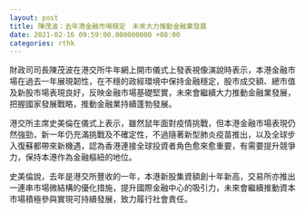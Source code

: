```yaml
---
layout: post
title: 陳茂波：去年港金融市場穩定　未來大力推動金融業發展
date: 2021-02-16 09:59:00.000000000 +08:00
categories: rthk
---
```


財政司司長陳茂波在港交所牛年網上開市儀式上發表視像演說時表示，本港金融市場在過去一年展現韌性，在不穩的政經環境中保持金融穩定，股市成交額、總市值及新股市場表現良好，反映金融市場基礎堅實，未來會繼續大力推動金融業發展，把握國家發展戰略，推動金融業持續蓬勃發展。

港交所主席史美倫在儀式上表示，雖然鼠年面對疫情挑戰，但本港金融市場表現仍然強勁，新一年仍充滿挑戰及不確定性，不過隨著新型肺炎疫苗推出，以及全球步入復蘇都帶來新機遇，認為香港連接全球投資者角色愈來愈重要，有需要提升競爭力，保持本港作為金融樞紐的地位。

史美倫說，去年是港交所豐收的一年，本港新股集資額創十年新高，交易所亦推出一連串市場微結構的優化措施，提升國際金融中心的吸引力，未來會繼續推動資本市場積極參與實現可持續發展，致力履行社會責任。
